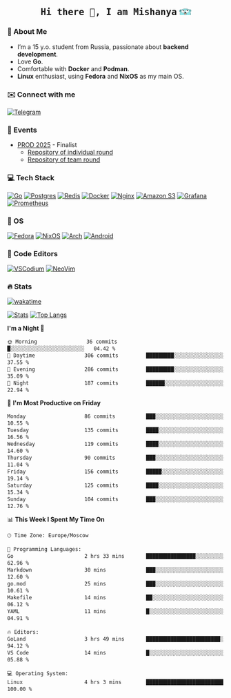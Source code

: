 <h2 align='center'><samp><strong>Hi there 👋, I am Mishanya</strong></samp> <img height="15px" src="./assets/gopher-header.png"></h2>

### 🚀 About Me

- I’m a 15 y.o. student from Russia, passionate about **backend development**.
- Love **Go**.
- Comfortable with **Docker** and **Podman**.
- **Linux** enthusiast, using **Fedora** and **NixOS** as my main OS.

### ✉️ Connect with me

[![Telegram](https://img.shields.io/badge/Telegram-2CA5E0?style=for-the-badge&logo=telegram&logoColor=white)](https://t.me/misshanya7)

### 📅 Events

- [PROD 2025](https://prodcontest.ru) - Finalist
  - [Repository of individual round](https://github.com/misshanya/PROD2025-final-individual)
  - [Repository of team round](https://github.com/Central-University-IT-prod/2025-final-command-team-32-prod-final-team/)

### 💻 Tech Stack

[![Go](https://img.shields.io/badge/Go-%2300ADD8.svg?style=for-the-badge&logo=go&logoColor=white)](#)
[![Postgres](https://img.shields.io/badge/Postgres-%23316192.svg?style=for-the-badge&logo=postgresql&logoColor=white)](#)
[![Redis](https://img.shields.io/badge/redis-%23DD0031.svg?style=for-the-badge&logo=redis&logoColor=white)](#)
[![Docker](https://img.shields.io/badge/Docker-2496ED?style=for-the-badge&logo=docker&logoColor=fff)](#)
[![Nginx](https://img.shields.io/badge/nginx-%23009639.svg?style=for-the-badge&logo=nginx&logoColor=white)](#)
[![Amazon S3](https://img.shields.io/badge/Amazon%20S3-FF9900?style=for-the-badge&logo=amazons3&logoColor=white)](#)
[![Grafana](https://img.shields.io/badge/Grafana-F2F4F9?style=for-the-badge&logo=grafana&logoColor=orange&labelColor=F2F4F9)](#)
[![Prometheus](https://img.shields.io/badge/Prometheus-000000?style=for-the-badge&logo=prometheus&labelColor=000000)](#)

### 🐧 OS

[![Fedora](https://img.shields.io/badge/Fedora-51A2DA?style=for-the-badge&logo=fedora&logoColor=fff)](#)
[![NixOS](https://img.shields.io/badge/NixOS-5277C3?style=for-the-badge&logo=nixos&logoColor=white)](#)
[![Arch](https://img.shields.io/badge/Arch%20Linux-1793D1?logo=arch-linux&logoColor=fff&style=for-the-badge)](#)
[![Android](https://img.shields.io/badge/Android-3DDC84?style=for-the-badge&logo=android&logoColor=white)](#)

### 📝 Code Editors

[![VSCodium](https://img.shields.io/badge/VSCodium-2F80ED?style=for-the-badge&logo=vscodium&logoColor=fff)](#)
[![NeoVim](https://img.shields.io/badge/NeoVim-%2357A143.svg?&style=for-the-badge&logo=neovim&logoColor=white)](#)

### 🔥 Stats

[![wakatime](https://wakatime.com/badge/user/6c2e820c-673b-4690-9190-7b15c368b37f.svg?style=for-the-badge)](https://wakatime.com/@misshanya)

[![Stats](https://github-readme-stats.vercel.app/api?username=misshanya&show_icons=true&theme=dracula)](#)
[![Top Langs](https://github-readme-stats.vercel.app/api/top-langs/?username=misshanya&layout=compact&theme=dracula)](#)

<!--START_SECTION:waka-->
**I'm a Night 🦉** 

```text
🌞 Morning                36 commits          █░░░░░░░░░░░░░░░░░░░░░░░░   04.42 % 
🌆 Daytime                306 commits         █████████░░░░░░░░░░░░░░░░   37.55 % 
🌃 Evening                286 commits         █████████░░░░░░░░░░░░░░░░   35.09 % 
🌙 Night                  187 commits         ██████░░░░░░░░░░░░░░░░░░░   22.94 % 
```
📅 **I'm Most Productive on Friday** 

```text
Monday                   86 commits          ███░░░░░░░░░░░░░░░░░░░░░░   10.55 % 
Tuesday                  135 commits         ████░░░░░░░░░░░░░░░░░░░░░   16.56 % 
Wednesday                119 commits         ████░░░░░░░░░░░░░░░░░░░░░   14.60 % 
Thursday                 90 commits          ███░░░░░░░░░░░░░░░░░░░░░░   11.04 % 
Friday                   156 commits         █████░░░░░░░░░░░░░░░░░░░░   19.14 % 
Saturday                 125 commits         ████░░░░░░░░░░░░░░░░░░░░░   15.34 % 
Sunday                   104 commits         ███░░░░░░░░░░░░░░░░░░░░░░   12.76 % 
```


📊 **This Week I Spent My Time On** 

```text
🕑︎ Time Zone: Europe/Moscow

💬 Programming Languages: 
Go                       2 hrs 33 mins       ████████████████░░░░░░░░░   62.96 % 
Markdown                 30 mins             ███░░░░░░░░░░░░░░░░░░░░░░   12.60 % 
go.mod                   25 mins             ███░░░░░░░░░░░░░░░░░░░░░░   10.61 % 
Makefile                 14 mins             ██░░░░░░░░░░░░░░░░░░░░░░░   06.12 % 
YAML                     11 mins             █░░░░░░░░░░░░░░░░░░░░░░░░   04.91 % 

🔥 Editors: 
GoLand                   3 hrs 49 mins       ████████████████████████░   94.12 % 
VS Code                  14 mins             █░░░░░░░░░░░░░░░░░░░░░░░░   05.88 % 

💻 Operating System: 
Linux                    4 hrs 3 mins        █████████████████████████   100.00 % 
```


<!--END_SECTION:waka-->
